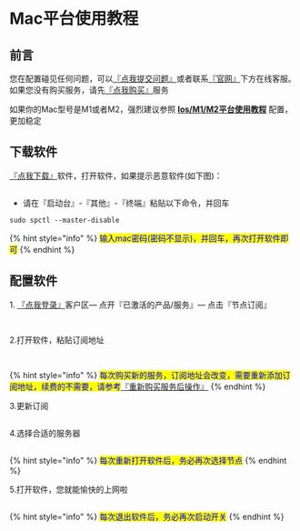 # Mac平台使用教程

## **前言**

您在配置碰见任何问题，可以[『点我提交问题』](https://www.lengjiao.me/submitticket.php)或者联系[『官网』](https://www.lengjiao.me)下方在线客服。如果您没有购买服务，请先[『点我购买』](https://www.lengjiao.me/cart.php)服务



如果你的Mac型号是M1或者M2，强烈建议参照 [**Ios/M1/M2平台使用教程**](ios.md) 配置，更加稳定

## 下载软件

[『点我下载』](https://alumninpustedutw-my.sharepoint.com/:u:/g/personal/empty\_alumni\_npust\_edu\_tw/EfmCZI32Ij5Do9bQEEuhEAkBArVYdMC8hMCOJYjZsF8xog?download=1)软件，打开软件，如果提示恶意软件(如下图)：

<div align="left">

<figure><img src="https://pic.imgdb.cn/item/65e098cb9f345e8d03cb62af.png" alt=""><figcaption></figcaption></figure>

</div>

* 请在『启动台』-『其他』-『终端』粘贴以下命令，并回车

```
sudo spctl --master-disable
```

{% hint style="info" %}
<mark style="color:blue;">输入mac密码(密码不显示)，并回车，再次打开软件即可</mark>
{% endhint %}

## 配置软件

&#x20;1\. [『点我登录』](https://www.lengjiao.me/clientarea.php)客户区— 点开『已激活的产品/服务』— 点击『节点订阅』

<div align="left">

<figure><img src="https://pic.imgdb.cn/item/65a2ba22871b83018ad1a7ea.png" alt=""><figcaption></figcaption></figure>

</div>

<div align="left">

<figure><img src="https://pic.imgdb.cn/item/65a2ba22871b83018ad1a874.png" alt=""><figcaption></figcaption></figure>

</div>

2.打开软件，粘贴订阅地址

<div align="left">

<figure><img src="https://pic.imgdb.cn/item/65e092489f345e8d03b35aad.png" alt=""><figcaption></figcaption></figure>

</div>

<div align="left">

<figure><img src="https://pic.imgdb.cn/item/65e092489f345e8d03b35bc4.png" alt=""><figcaption></figcaption></figure>

</div>

{% hint style="info" %}
<mark style="color:blue;">每次购买新的服务，订阅地址会改变，需要重新添加订阅地址，续费的不需要，请参考</mark>[『重新购买服务后操作』](../chang-jian-wen-ti/zhong-xin-gou-mai-fu-wu-hou-cao-zuo.md)
{% endhint %}

3.更新订阅

<div align="left">

<figure><img src="https://pic.imgdb.cn/item/65e0926d9f345e8d03b3dfdd.png" alt=""><figcaption></figcaption></figure>

</div>

4.选择合适的服务器

<div align="left">

<figure><img src="https://pic.imgdb.cn/item/65e0926d9f345e8d03b3e0af.png" alt=""><figcaption></figcaption></figure>

</div>

{% hint style="info" %}
<mark style="color:blue;">每次重新打开软件后，务必再次选择节点</mark>
{% endhint %}

5.打开软件，您就能愉快的上网啦

<div align="left">

<figure><img src="https://pic.imgdb.cn/item/65e0926d9f345e8d03b3e125.png" alt=""><figcaption></figcaption></figure>

</div>

{% hint style="info" %}
<mark style="color:blue;">每次退出软件后，务必再次启动开关</mark>
{% endhint %}
